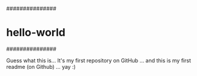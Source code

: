 ###############
# hello-world #
###############

Guess what this is... It's my first repository on GitHub
... and this is my first readme (on Github) ... yay :)

